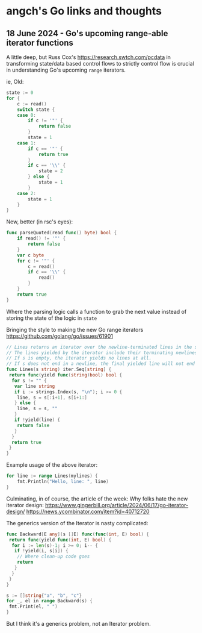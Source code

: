 # angch's Go links and thoughts
## 18 June 2024 - Go's upcoming range-able iterator functions

A little deep, but Russ Cox's https://research.swtch.com/pcdata
in transforming state/data based control flows to strictly control flow is crucial in understanding Go's upcoming `range` iterators.

ie, Old: 
```go
state := 0
for {
    c := read()
    switch state {
    case 0:
        if c != '"' {
            return false
        }
        state = 1
    case 1:
        if c == '"' {
            return true
        }
        if c == '\\' {
            state = 2
        } else {
            state = 1
        }
    case 2:
        state = 1
    }
}
```

New, better (in rsc's eyes):
```go
func parseQuoted(read func() byte) bool {
    if read() != '"' {
        return false
    }
    var c byte
    for c != '"' {
        c = read()
        if c == '\\' {
            read()
        }
    }
    return true
}
```

Where the parsing logic calls a function to grab the next value instead of storing the state of the logic in `state`

Bringing the style to making the new Go range iterators
https://github.com/golang/go/issues/61901
```go
// Lines returns an iterator over the newline-terminated lines in the string s.
// The lines yielded by the iterator include their terminating newlines.
// If s is empty, the iterator yields no lines at all.
// If s does not end in a newline, the final yielded line will not end in a newline.
func Lines(s string) iter.Seq[string] {
 return func(yield func(string)bool) bool {
  for s != "" {
   var line string
   if i := strings.Index(s, "\n"); i >= 0 {
    line, s = s[:i+1], s[i+1:]
   } else {
    line, s = s, ""
   }
   if !yield(line) {
    return false
   }
  }
  return true
 }
}
```

Example usage of the above iterator:
```go
for line := range Lines(mylines) {
    fmt.Println("Hello, line: ", line)
}
```

Culminating, in of course, the article of the week: Why folks hate the new iterator design:
https://www.gingerbill.org/article/2024/06/17/go-iterator-design/
https://news.ycombinator.com/item?id=40712720

The generics version of the Iterator is nasty complicated:
```go
func Backward[E any](s []E) func(func(int, E) bool) {
 return func(yield func(int, E) bool) {
  for i := len(s)-1; i >= 0; i-- {
   if !yield(i, s[i]) {
    // Where clean-up code goes
    return
   }
  }
 }
}

s := []string{"a", "b", "c"}
for _, el in range Backward(s) {
 fmt.Print(el, " ")
}
```

But I think it's a generics problem, not an Iterator problem.